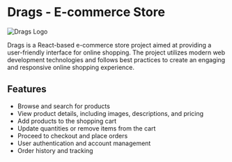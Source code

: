 # Drags - E-commerce Store

![Drags Logo](/path/to/logo.png)

Drags is a React-based e-commerce store project aimed at providing a user-friendly interface for online shopping. The project utilizes modern web development technologies and follows best practices to create an engaging and responsive online shopping experience.

## Features

- Browse and search for products
- View product details, including images, descriptions, and pricing
- Add products to the shopping cart
- Update quantities or remove items from the cart
- Proceed to checkout and place orders
- User authentication and account management
- Order history and tracking
